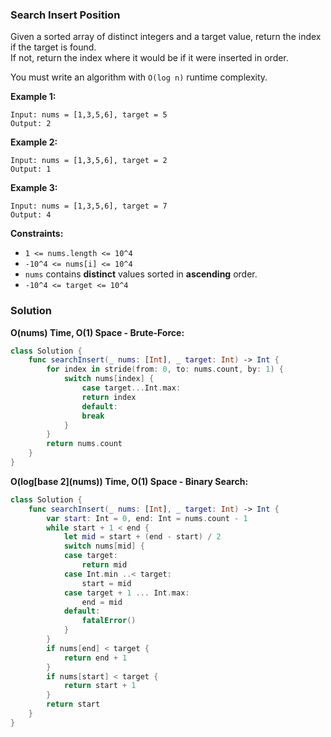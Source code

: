 
### Search Insert Position

Given a sorted array of distinct integers and a target value, return the index if the target is found.</br> 
If not, return the index where it would be if it were inserted in order.

You must write an algorithm with `O(log n)` runtime complexity.

__Example 1:__
```
Input: nums = [1,3,5,6], target = 5
Output: 2
```
__Example 2:__
```
Input: nums = [1,3,5,6], target = 2
Output: 1
```
__Example 3:__
```
Input: nums = [1,3,5,6], target = 7
Output: 4
```

__Constraints:__
* `1 <= nums.length <= 10^4`
* `-10^4 <= nums[i] <= 10^4`
* `nums` contains __distinct__ values sorted in __ascending__ order.
* `-10^4 <= target <= 10^4`

### Solution
__O(nums) Time, O(1) Space - Brute-Force:__
```Swift
class Solution {
    func searchInsert(_ nums: [Int], _ target: Int) -> Int {
        for index in stride(from: 0, to: nums.count, by: 1) {
            switch nums[index] {
                case target...Int.max:
                return index
                default:
                break
            }
        }
        return nums.count
    }
}
```
__O(log\[base 2\](nums)) Time, O(1) Space - Binary Search:__
```Swift
class Solution {
    func searchInsert(_ nums: [Int], _ target: Int) -> Int {
        var start: Int = 0, end: Int = nums.count - 1
        while start + 1 < end {
            let mid = start + (end - start) / 2
            switch nums[mid] {
            case target:
                return mid
            case Int.min ..< target:
                start = mid
            case target + 1 ... Int.max:
                end = mid
            default:
                fatalError()
            }
        }
        if nums[end] < target {
            return end + 1
        }
        if nums[start] < target {
            return start + 1
        }
        return start
    }
}
```